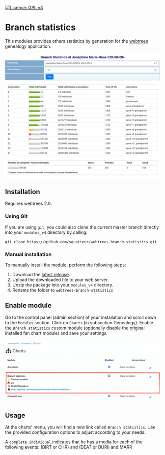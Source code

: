 [![License: GPL v3](https://img.shields.io/badge/License-GPL%20v3-blue.svg)](http://www.gnu.org/licenses/gpl-3.0)

# Branch statistics
This modules provides others statistics by generation for the [webtrees](https://www.webtrees.net) genealogy application.

![branch statistics](assets/branch-statistics.png)


## Installation
Requires webtrees 2.0.

### Using Git
If you are using ``git``, you could also clone the current master branch directly into your ``modules_v4`` directory 
by calling:

```
git clone https://github.com/squatteur/webtrees-branch-statistics.git
```

### Manual installation
To manually install the module, perform the following steps:

1. Download the [latest release](https://github.com/squatteur/webtrees-branch-statistics/releases/latest).
2. Upload the downloaded file to your web server.
3. Unzip the package into your ``modules_v4`` directory.
4. Rename the folder to ``webtrees-branch-statistics``

## Enable module
Go to the control panel (admin section) of your installation and scroll down to the ``Modules`` section. Click 
on ``Charts`` (in subsection Genealogy). Enable the ``Branch statistics`` custom module (optionally disable the original
installed fan chart module) and save your settings.

![Control panel - Module administration](assets/control-panel-modules.png)


## Usage
At the charts' menu, you will find a new link called `Branch statistics`. Use the provided configuration options
to adjust according to your needs.

A ``complete individual`` indicates that he has a media for each of the following events: (BIRT or CHR) and (DEAT or BURI) and MARR
